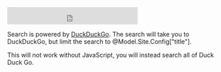 <iframe src="https://duckduckgo.com/search.html?site=@Model.Site.Config["urlnohttp"]&amp;prefill=Search%20with%20DuckDuckGo" style="overflow:hidden;margin:0;padding:0;height:40px;" class="ddg-search" frameborder="0"></iframe>

Search is powered by [DuckDuckGo](https://duckduckgo.com/).  The search will take you to DuckDuckGo, but limit the search to @Model.Site.Config["title"].

<noscript>
This will not work without JavaScript, you will instead search all of Duck Duck Go.
</noscript>
